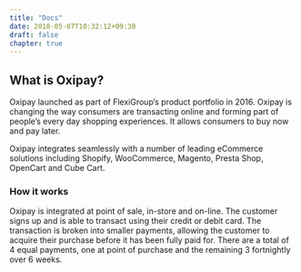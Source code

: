 ```yaml
---
title: "Docs"
date: 2018-05-07T10:32:12+09:30
draft: false
chapter: true
---
```


## What is Oxipay?
Oxipay launched as part of FlexiGroup’s product portfolio in 2016. Oxipay is changing the way consumers are transacting online and forming part of people’s every day shopping experiences. It allows consumers to buy now and pay later. 

Oxipay integrates seamlessly with a number of leading eCommerce solutions including Shopify, WooCommerce, Magento, Presta Shop, OpenCart and Cube Cart. 

### How it works 
Oxipay is integrated at point of sale, in-store and on-line. The customer signs up and is able to transact using their credit or debit card. The transaction is broken into smaller payments, allowing the customer to acquire their purchase before it has been fully paid for. There are a total of 4 equal payments, one at point of purchase and the remaining 3 fortnightly over 6 weeks. 
